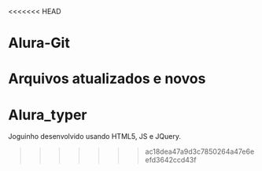 <<<<<<< HEAD
# Alura-Git
Arquivos atualizados e novos
=======
# Alura_typer
Joguinho desenvolvido usando HTML5, JS e JQuery.
>>>>>>> ac18dea47a9d3c7850264a47e6eefd3642ccd43f
